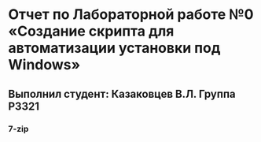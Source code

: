 # Отчет по Лабораторной работе №0 «Создание скрипта для автоматизации установки под Windows»
## Выполнил студент: Казаковцев В.Л. Группа P3321
### 7-zip
